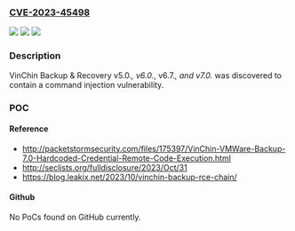 ### [CVE-2023-45498](https://cve.mitre.org/cgi-bin/cvename.cgi?name=CVE-2023-45498)
![](https://img.shields.io/static/v1?label=Product&message=n%2Fa&color=blue)
![](https://img.shields.io/static/v1?label=Version&message=n%2Fa&color=blue)
![](https://img.shields.io/static/v1?label=Vulnerability&message=n%2Fa&color=brighgreen)

### Description

VinChin Backup & Recovery v5.0.*, v6.0.*, v6.7.*, and v7.0.* was discovered to contain a command injection vulnerability.

### POC

#### Reference
- http://packetstormsecurity.com/files/175397/VinChin-VMWare-Backup-7.0-Hardcoded-Credential-Remote-Code-Execution.html
- http://seclists.org/fulldisclosure/2023/Oct/31
- https://blog.leakix.net/2023/10/vinchin-backup-rce-chain/

#### Github
No PoCs found on GitHub currently.

